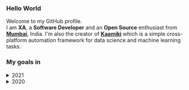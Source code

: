 <!-- markdownlint-disable MD033 MD041 -->

### Hello World

Welcome to my GitHub profile.<br>
I am **XA**, a **Software Developer** and an **Open Source** enthusiast from [**Mumbai**](https://www.google.com/maps/place/Tridev+Apartments/@19.1813227,72.9492476,19z/data=!4m5!3m4!1s0x3be7b8fe53559f9f:0x56403d126e8021aa!8m2!3d19.1812008!4d72.9486635), India. I'm also the creator of [**Kaamiki**](https://github.com/kaamiki/kaamiki) which is a simple cross-platform automation framework for data science and machine learning tasks.

### My goals in

<details>
  <summary>2021</summary>

  (Updated as of Apr 22)
  
  1. Make atleast **one** meaningful ~~commit~~ contribution everyday (going good so far) ...
  2. Learn ~~and switch to~~ **[vim](https://www.vim.org/)** ~~completely~~. Lets be more\* practical here (eh not so much) ... :expressionless:
  3. Let's throw some **[nano](https://www.nano-editor.org/)** in there as well (almost done!!) ... :heavy_check_mark:
  4. ~~Try~~ Learn **[bash](https://devhints.io/bash)** scripting (same as vim) ... :expressionless:
  5. Try **[emacs](https://www.gnu.org/software/emacs/)** at least once (yet to unravel) ... :hushed:
  6. Learn and implement **[tox](https://tox.readthedocs.io/en/latest/)**, **[travis](https://travis-ci.org/)**/**[github actions](https://docs.github.com/en/actions)** and **[pytest](https://docs.pytest.org/en/stable/index.html)** (in progress) ... :boom:
  7. Add new stuff to the **[Cheat Sheet](https://github.com/xames3/cheat_sheet/)** that I had started last year.
  8. Teach Python and some stuff about OSS.

</details>

<details>
  <summary>2020</summary>

  1. Try to commit atleast **once** everyday.
  2. Start an **open source** project.
  3. Teach **Python** for free to as many people as possible.

</details>

